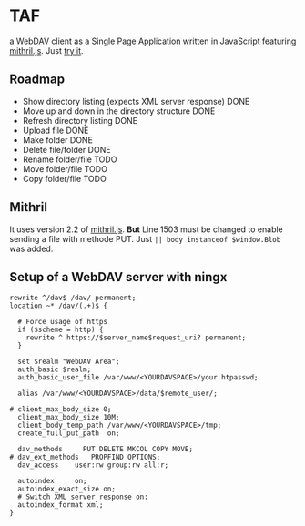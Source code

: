 # TAF
a WebDAV client as a Single Page Application written in JavaScript featuring [mithril.js](https://mithril.js.org/). Just [try it](https://raw.githack.com/plybrd/taf/main/Src/index.html).

## Roadmap
- Show directory listing (expects XML server response) DONE
- Move up and down in the directory structure DONE
- Refresh directory listing DONE
- Upload file DONE
- Make folder DONE
- Delete file/folder DONE
- Rename folder/file TODO
- Move folder/file TODO
- Copy folder/file TODO

## Mithril
It uses version 2.2 of [mithril.js](https://mithril.js.org/). **But** Line  1503 must be changed to enable sending a file with methode PUT. Just `|| body instanceof $window.Blob` was added.

## Setup of a WebDAV server with ningx

    rewrite ^/dav$ /dav/ permanent;
    location ~* /dav/(.+)$ {
    
      # Force usage of https
      if ($scheme = http) {
        rewrite ^ https://$server_name$request_uri? permanent;
      }
    
      set $realm "WebDAV Area";
      auth_basic $realm;
      auth_basic_user_file /var/www/<YOURDAVSPACE>/your.htpasswd;
    
      alias /var/www/<YOURDAVSPACE>/data/$remote_user/;
    
    # client_max_body_size 0;
      client_max_body_size 10M;
      client_body_temp_path /var/www/<YOURDAVSPACE>/tmp;
      create_full_put_path  on;
    
      dav_methods     PUT DELETE MKCOL COPY MOVE;
    # dav_ext_methods   PROPFIND OPTIONS;
      dav_access    user:rw group:rw all:r;
    
      autoindex     on;
      autoindex_exact_size on;
      # Switch XML server response on:
      autoindex_format xml;
    }  
